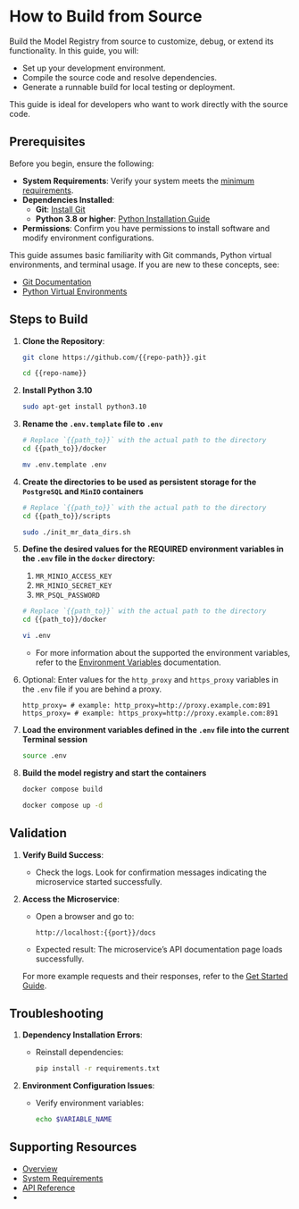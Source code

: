 # How to Build from Source

Build the Model Registry from source to customize, debug, or extend its functionality. In this guide, you will:
- Set up your development environment.
- Compile the source code and resolve dependencies.
- Generate a runnable build for local testing or deployment.

This guide is ideal for developers who want to work directly with the source code.


## Prerequisites

Before you begin, ensure the following:
- **System Requirements**: Verify your system meets the [minimum requirements](./system-requirements.md).
- **Dependencies Installed**:
    - **Git**: [Install Git](https://git-scm.com/book/en/v2/Getting-Started-Installing-Git)
    - **Python 3.8 or higher**: [Python Installation Guide](https://www.python.org/downloads/)
- **Permissions**: Confirm you have permissions to install software and modify environment configurations.

This guide assumes basic familiarity with Git commands, Python virtual environments, and terminal usage. If you are new to these concepts, see:
- [Git Documentation](https://git-scm.com/doc)
- [Python Virtual Environments](https://docs.python.org/3/tutorial/venv.html)


## Steps to Build

1. **Clone the Repository**:
    ```bash
    git clone https://github.com/{{repo-path}}.git
    
    cd {{repo-name}}
    ```

2. **Install Python 3.10**
    ```bash
    sudo apt-get install python3.10
    ```
1. **Rename the `.env.template` file to `.env`**
    ```bash
    # Replace `{{path_to}}` with the actual path to the directory
    cd {{path_to}}/docker

    mv .env.template .env
    ```
1. **Create the directories to be used as persistent storage for the `PostgreSQL` and `MinIO` containers**
    ```bash
    # Replace `{{path_to}}` with the actual path to the directory
    cd {{path_to}}/scripts

    sudo ./init_mr_data_dirs.sh
    ```

1. **Define the desired values for the REQUIRED environment variables in the `.env` file in the `docker` directory:**
    1. `MR_MINIO_ACCESS_KEY`
    2. `MR_MINIO_SECRET_KEY`
    3. `MR_PSQL_PASSWORD`

    ```bash
    # Replace `{{path_to}}` with the actual path to the directory
    cd {{path_to}}/docker

    vi .env
    ```

    * For more information about the supported the environment variables, refer to the [Environment Variables](./environment-variables.md) documentation.

1. Optional: Enter values for the `http_proxy` and `https_proxy` variables in the `.env` file if you are behind a proxy.
    ```
    http_proxy= # example: http_proxy=http://proxy.example.com:891
    https_proxy= # example: https_proxy=http://proxy.example.com:891
    ```

1. **Load the environment variables defined in the `.env` file into the current Terminal session**
    ```bash
    source .env
    ```
    
1. **Build the model registry and start the containers**
    ```bash
    docker compose build

    docker compose up -d
    ```

## Validation

1. **Verify Build Success**:
   - Check the logs. Look for confirmation messages indicating the microservice started successfully.

2. **Access the Microservice**:
   - Open a browser and go to:
     ```
     http://localhost:{{port}}/docs
     ```
   - Expected result: The microservice’s API documentation page loads successfully.
   
   For more example requests and their responses, refer to the [Get Started Guide](./get-started.md#storing-a-model-in-the-registry).

## Troubleshooting

1. **Dependency Installation Errors**:
   - Reinstall dependencies:
     ```bash
     pip install -r requirements.txt
     ```

2. **Environment Configuration Issues**:
   - Verify environment variables:
     ```bash
     echo $VARIABLE_NAME
     ```


## Supporting Resources
* [Overview](Overview.md)
* [System Requirements](system-requirements.md)
* [API Reference](api-reference.md)
* 
